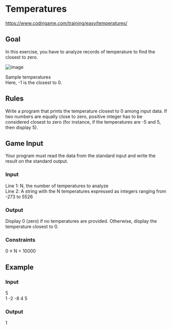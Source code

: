 # Temperatures
https://www.codingame.com/training/easy/temperatures/

## Goal
In this exercise, you have to analyze records of temperature to find the closest to zero.

![image](https://user-images.githubusercontent.com/91319870/214068945-b06811be-7163-4138-966f-1f0f8749c50f.png)

Sample temperatures <br>
Here, -1 is the closest to 0.

## Rules
Write a program that prints the temperature closest to 0 among input data. If two numbers are equally close to zero, positive integer has to be considered closest to zero (for instance, if the temperatures are -5 and 5, then display 5).
 	
## Game Input
Your program must read the data from the standard input and write the result on the standard output.

### Input
Line 1: N, the number of temperatures to analyze <br>
Line 2: A string with the N temperatures expressed as integers ranging from -273 to 5526

### Output
Display 0 (zero) if no temperatures are provided. Otherwise, display the temperature closest to 0.

### Constraints
0 ≤ N < 10000

## Example
### Input
5 <br>
1 -2 -8 4 5

### Output
1
